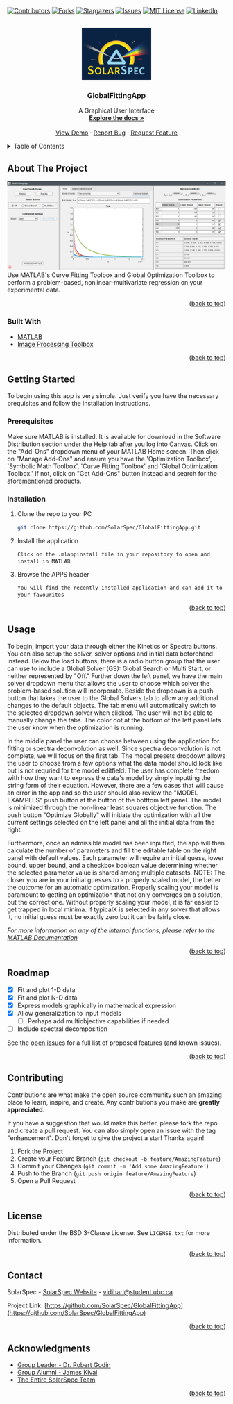 <div id="top"></div>

<!-- PROJECT SHIELDS -->
[![Contributors][contributors-shield]][contributors-url]
[![Forks][forks-shield]][forks-url]
[![Stargazers][stars-shield]][stars-url]
[![Issues][issues-shield]][issues-url]
[![MIT License][license-shield]][license-url]
[![LinkedIn][linkedin-shield]][linkedin-url]



<!-- PROJECT LOGO -->
<br />
<div align="center">
  <a href="https://github.com/SolarSpec/GlobalFittingApp">
    <img src="GlobalFittingApp_resources/logo.png" alt="SolarSpec" width="160" height="120">
  </a>

<h3 align="center">GlobalFittingApp</h3>

  <p align="center">
    A Graphical User Interface 
    <br />
    <a href="https://github.com/SolarSpec/GlobalFittingApp"><strong>Explore the docs »</strong></a>
    <br />
    <br />
    <a href="https://github.com/SolarSpec/GlobalFittingApp">View Demo</a>
    ·
    <a href="https://github.com/SolarSpec/GlobalFittingApp/issues">Report Bug</a>
    ·
    <a href="https://github.com/SolarSpec/GlobalFittingApp/issues">Request Feature</a>
  </p>
</div>



<!-- TABLE OF CONTENTS -->
<details>
  <summary>Table of Contents</summary>
  <ol>
    <li>
      <a href="#about-the-project">About The Project</a>
      <ul>
        <li><a href="#built-with">Built With</a></li>
      </ul>
    </li>
    <li>
      <a href="#getting-started">Getting Started</a>
      <ul>
        <li><a href="#prerequisites">Prerequisites</a></li>
        <li><a href="#installation">Installation</a></li>
      </ul>
    </li>
    <li><a href="#usage">Usage</a></li>
    <li><a href="#roadmap">Roadmap</a></li>
    <li><a href="#contributing">Contributing</a></li>
    <li><a href="#license">License</a></li>
    <li><a href="#contact">Contact</a></li>
    <li><a href="#acknowledgments">Acknowledgments</a></li>
  </ol>
</details>



<!-- ABOUT THE PROJECT -->
## About The Project

[![GlobalFittingApp Screenshot][product-screenshot]](https://solarspec.ok.ubc.ca/)
Use MATLAB's Curve Fitting Toolbox and Global Optimization Toolbox to perform a problem-based, nonlinear-multivariate regression on your experimental data.
<p align="right">(<a href="#top">back to top</a>)</p>



### Built With

* [MATLAB](https://www.mathworks.com/products/matlab.html)
* [Image Processing Toolbox](https://www.mathworks.com/help/images/)
<p align="right">(<a href="#top">back to top</a>)</p>



<!-- GETTING STARTED -->
## Getting Started

To begin using this app is very simple. Just verify you have the necessary prequisites and follow the installation instructions.

### Prerequisites

Make sure MATLAB is installed. It is available for download in the Software Distribution section under the Help tab after you log into [Canvas.](https://canvas.ubc.ca/)
Click on the "Add-Ons" dropdown menu of your MATLAB Home screen. Then click on "Manage Add-Ons" and ensure you have the 'Optimization Toolbox', 'Symbolic Math Toolbox', 'Curve Fitting Toolbox' and 'Global Optimization Toolbox.' If not, click on "Get Add-Ons" button instead and search for the aforementioned products.

### Installation

1. Clone the repo to your PC
   ```sh
   git clone https://github.com/SolarSpec/GlobalFittingApp.git
   ```
2. Install the application 
   ```
   Click on the .mlappinstall file in your repository to open and install in MATLAB
   ```
3. Browse the APPS header
   ```
   You will find the recently installed application and can add it to your favourites
   ```

<p align="right">(<a href="#top">back to top</a>)</p>



<!-- USAGE EXAMPLES -->
## Usage
To begin, import your data through either the Kinetics or Spectra buttons. You can also setup the solver, solver options and initial data beforehand instead. Below the load buttons, there is a radio button group that the user can use to include a Global Solver (GS): Global Search or Multi Start, or neither represented by "Off." Further down the left panel, we have the main solver dropdown menu that allows the user to choose which solver the problem-based solution will incorporate. Beside the dropdown is a push button that takes the user to the Global Solvers tab to allow any additional changes to the default objects. The tab menu will automatically switch to the selected dropdown solver when clicked. The user will not be able to manually change the tabs. The color dot at the bottom of the left panel lets the user know when the optimization is running.

In the middle panel the user can choose between using the application for fitting or spectra deconvolution as well. Since spectra deconvolution is not complete, we will focus on the first tab. The model presets dropdown allows the user to choose from a few options what the data model should look like but is not requried for the model editfield. The user has complete freedom with how they want to express the data's model by simply inputting the string form of their equation. However, there are a few cases that will cause an error in the app and so the user should also review the "MODEL EXAMPLES" push button at the button of the botttom left panel. The model is minimized through the non-linear least squares objective function. The push button "Optimize Globally" will initiate the optimization with all the current settings selected on the left panel and all the initial data from the right.

Furthermore, once an admissible model has been inputted, the app will then calculate the number of parameters and fill the editable table on the right panel with default values. Each parameter will require an initial guess, lower bound, upper bound, and a checkbox boolean value determining whether the selected parameter value is shared among multiple datasets. NOTE: The closer you are in your initial guesses to a properly scaled model, the better the outcome for an automatic optimization. Properly scaling your model is paramount to getting an optimization that not only converges on a solution, but the correct one. Without properly scaling your model, it is far easier to get trapped in local minima. If typicalX is selected in any solver that allows it, no initial guess must be exactly zero but it can be fairly close.

_For more information on any of the internal functions, please refer to the [MATLAB Documentation](https://www.mathworks.com/help/matlab/)_

<p align="right">(<a href="#top">back to top</a>)</p>



<!-- ROADMAP -->
## Roadmap

- [X] Fit and plot 1-D data
- [X] Fit and plot N-D data
- [X] Express models graphically in mathematical expression
- [X] Allow generalization to input models
  - [ ] Perhaps add multiobjective capabilities if needed
- [ ] Include spectral decomposition

See the [open issues](https://github.com/SolarSpec/GlobalFittingApp/issues) for a full list of proposed features (and known issues).

<p align="right">(<a href="#top">back to top</a>)</p>



<!-- CONTRIBUTING -->
## Contributing

Contributions are what make the open source community such an amazing place to learn, inspire, and create. Any contributions you make are **greatly appreciated**.

If you have a suggestion that would make this better, please fork the repo and create a pull request. You can also simply open an issue with the tag "enhancement".
Don't forget to give the project a star! Thanks again!

1. Fork the Project
2. Create your Feature Branch (`git checkout -b feature/AmazingFeature`)
3. Commit your Changes (`git commit -m 'Add some AmazingFeature'`)
4. Push to the Branch (`git push origin feature/AmazingFeature`)
5. Open a Pull Request

<p align="right">(<a href="#top">back to top</a>)</p>



<!-- LICENSE -->
## License

Distributed under the BSD 3-Clause License. See `LICENSE.txt` for more information.

<p align="right">(<a href="#top">back to top</a>)</p>



<!-- CONTACT -->
## Contact

SolarSpec - [SolarSpec Website](https://solarspec.ok.ubc.ca/) - vidihari@student.ubc.ca

Project Link: [https://github.com/SolarSpec/GlobalFittingApp](https://github.com/SolarSpec/GlobalFittingApp)

<p align="right">(<a href="#top">back to top</a>)</p>



<!-- ACKNOWLEDGMENTS -->
## Acknowledgments

* [Group Leader - Dr. Robert Godin](https://solarspec.ok.ubc.ca/people/)
* [Group Alumni - James Kivai](https://solarspec.ok.ubc.ca/people/)
* [The Entire SolarSpec Team](https://solarspec.ok.ubc.ca/people/)

<p align="right">(<a href="#top">back to top</a>)</p>



<!-- MARKDOWN LINKS & IMAGES -->
<!-- https://www.markdownguide.org/basic-syntax/#reference-style-links -->
[contributors-shield]: https://img.shields.io/github/contributors/SolarSpec/GlobalFittingApp.svg?style=for-the-badge
[contributors-url]: https://github.com/SolarSpec/GlobalFittingApp/graphs/contributors
[forks-shield]: https://img.shields.io/github/forks/SolarSpec/GlobalFittingApp.svg?style=for-the-badge
[forks-url]: https://github.com/SolarSpec/GlobalFittingApp/network/members
[stars-shield]: https://img.shields.io/github/stars/SolarSpec/GlobalFittingApp.svg?style=for-the-badge
[stars-url]: https://github.com/SolarSpec/GlobalFittingApp/stargazers
[issues-shield]: https://img.shields.io/github/issues/SolarSpec/GlobalFittingApp.svg?style=for-the-badge
[issues-url]: https://github.com/SolarSpec/GlobalFittingApp/issues
[license-shield]: https://img.shields.io/github/license/SolarSpec/GlobalFittingApp.svg?style=for-the-badge
[license-url]: https://github.com/SolarSpec/GlobalFittingApp/blob/main/LICENSE
[linkedin-shield]: https://img.shields.io/badge/-LinkedIn-black.svg?style=for-the-badge&logo=linkedin&colorB=555
[linkedin-url]: https://linkedin.com/in/haris-vidimlic-06730019b/
[product-screenshot]: GlobalFittingApp_resources/Screenshot.png